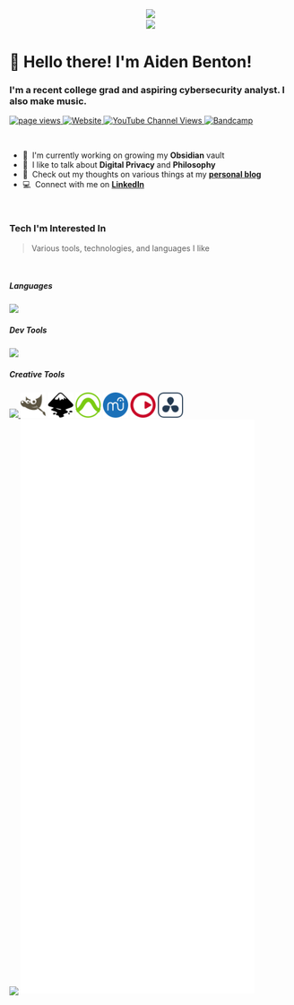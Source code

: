 <div id="header" align="center">
  <img src="https://media.giphy.com/media/JZ40cnfnN11KycrvMF/giphy.gif" width="200">
  <br>
  <a href="https://github.com/piyushsuthar/github-readme-quotes">
    <img src="https://quotes-github-readme.vercel.app/api?type=horizontal&theme=nord">
  </a>
</div>
<h1 align="left" id="beans-title">👋 Hello there! I'm Aiden Benton! </h1>
<h3 align="left">I'm a recent college grad and aspiring cybersecurity analyst. I also make music.</h3>
<p align="left">
  <a href="https://github.com/MacroPower/MacroPower">
    <img src="https://komarev.com/ghpvc/?username=intothebeans" alt="page views" />
  </a>
  <a href="https://www.aiden-benton.com">
    <img alt="Website" src="https://img.shields.io/website?url=https%3A%2F%2Fwww.aiden-benton.com">
  </a>
  <a href="https://www.youtube.com/channel/@aiden-b">
    <img alt="YouTube Channel Views" src="https://img.shields.io/youtube/channel/views/UCziOicJifMZDlSQlSaRbG7A?style=flat&logo=youtube">
  </a>
  <a href="https://aidenbenton.bandcamp.com"> 
    <img alt="Bandcamp" src="https://img.shields.io/badge/My%20Music-blue?logo=bandcamp&logoColor=white">
  </a>
</p>
<br>

- :seedling: &nbsp;I'm currently working on growing my **Obsidian** vault
- :speech_balloon: &nbsp;I like to talk about **Digital Privacy** and **Philosophy**
- :book: &nbsp;Check out my thoughts on various things at my  **[personal blog](https://intothebeans.bearblog.dev)**
- :computer: &nbsp;Connect with me on **[LinkedIn](https://linkedin.com/in/aidenbenton)**

<br>
<h3>Tech I'm Interested In</h3>

> Various tools, technologies, and languages I like

<br>
<h5> Languages </h5>
<a href="https://skillicons.dev">
  <img src="https://skillicons.dev/icons?i=c,cpp,rust,java,py,elixir,html,css,js,sass">
</a>
<h5> Dev Tools </h5>
<a href="https://skillicons.dev">
  <img src="https://skillicons.dev/icons?i=arch,debian,nix,linux,raspberrypi,windows,bash,cmake,docker,git,github,obsidian,vscode,clion,pycharm,vim,emacs">
</a>
<h5> Creative Tools </h5>
<div>
  <a href="https://skillicons.dev">
    <img src="https://skillicons.dev/icons?i=ableton,obsidian,ps,ai,pr,au">
  </a>
    <img src="./icons/gimp.svg" style="height: 45px; width: auto;">
    <img src="./icons/inkscape.svg" style="height: 45px; width: auto;">
    <img src="./icons/protools.svg" style="height: 45px; width: auto;">
    <img src="./icons/musescore.svg" style="height: 45px; width: auto;">
    <img src="./icons/steinberg.svg" style="height: 45px; width: auto;">
    <img src="./icons/davinciresolve.svg" style="height: 45px; width: auto;">
    
  
</div>

<img src="https://github-profile-trophy.vercel.app/?username=intothebeans&theme=onedark&title=MultiLanguage,Experience,Commits,Repositories,PullRequests,Issues" align="center">


<img src="github-metrics.svg">



